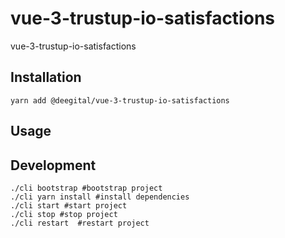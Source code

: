# vue-3-trustup-io-satisfactions
vue-3-trustup-io-satisfactions

## Installation
```shell
yarn add @deegital/vue-3-trustup-io-satisfactions
```

## Usage
<!-- @TODO -->

## Development
```shell
./cli bootstrap #bootstrap project
./cli yarn install #install dependencies
./cli start #start project
./cli stop #stop project
./cli restart  #restart project
```